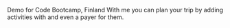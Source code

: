 Demo for Code Bootcamp, Finland
With me you can plan your trip by adding activities with and even a payer for them.
